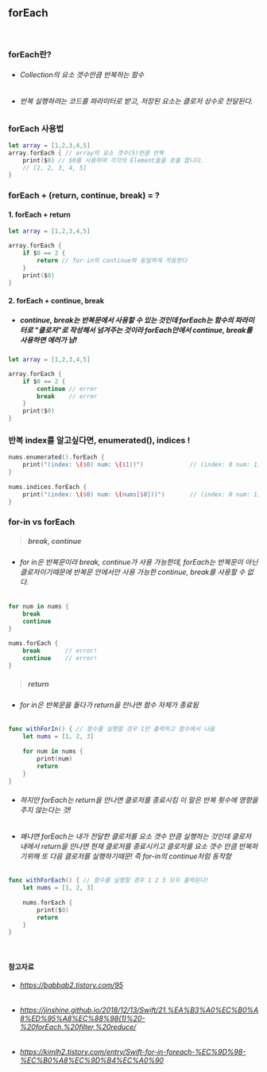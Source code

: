## **forEach**

<br>

### forEach란?
- ###### Collection의 요소 갯수만큼 반복하는 함수
- ###### 반복 실행하려는 코드를 파라미터로 받고, 저장된 요소는 클로저 상수로 전달된다. 

### forEach 사용법
```swift
let array = [1,2,3,4,5]
array.forEach { // array의 요소 갯수(5)만큼 반복
    print($0) // $0를 사용하여 각각의 Element들을 호출 합니다.
    // [1, 2, 3, 4, 5]
}
```

### forEach + (return, continue, break) = ?
#### 1. forEach + return
```Swift
let array = [1,2,3,4,5]

array.forEach {
    if $0 == 2 {
        return // for-in의 continue와 동일하게 작동한다
    }
    print($0)
}
```

#### 2. forEach + continue, break
- ##### continue, break는 반복문에서 사용할 수 있는 것인데 forEach는 함수의 파라미터로 "클로저"로 작성해서 넘겨주는 것이라 forEach안에서 continue, break를 사용하면 에러가 남!

```Swift
let array = [1,2,3,4,5]

array.forEach {
    if $0 == 2 {
        continue // errer
        break    // errer
    }
    print($0)
}
```

### 반복 index를 알고싶다면, enumerated(), indices !
``` Swift
nums.enumerated().forEach {
    print("(index: \($0) num: \($1))")             // (index: 0 num: 1) (index: 1 num: 2) (index: 2 num: 3) (index: 3 num: 4)
}
 
nums.indices.forEach {
    print("(index: \($0) num: \(nums[$0]))")       // (index: 0 num: 1) (index: 1 num: 2) (index: 2 num: 3) (index: 3 num: 4)
}
```

### for-in vs forEach
> ##### break, continue
- ###### for in은 반복문이라 break, continue가 사용 가능한데, forEach는 반복문이 아닌 클로저이기때문에 반복문 안에서만 사용 가능한 continue, break를 사용할 수 없다.
```Swift
for num in nums {
    break
    continue
}
 
nums.forEach {
    break       // error! 
    continue    // error! 
}
```
> ##### return
- ###### for in은 반복문을 돌다가 return을 만나면 함수 자체가 종료됨
```Swift
func withForIn() { // 함수를 실행할 경우 1만 출력하고 함수에서 나옴
    let nums = [1, 2, 3]
    
    for num in nums {
        print(num)
        return
    }
}
```
- ###### 하지만 forEach는 return을 만나면 클로저를 종료시킴 이 말은 반복 횟수에 영향을 주지 않는다는 것!
- ###### 왜냐면 forEach는 내가 전달한 클로저를 요소 갯수 만큼 실행하는 것인데 클로저 내에서 return을 만나면 현재 클로저를 종료시키고 클로저를 요소 갯수 만큼 반복하기위해 또 다음 클로저를 실행하기때문! 즉 for-in의 continue처럼 동작함
```Swift
func withForEach() { // 함수를 실행할 경우 1 2 3 모두 출력된다!
    let nums = [1, 2, 3]
    
    nums.forEach {
        print($0)
        return
    }
}
```

<br>

#### 참고자료
- ###### https://babbab2.tistory.com/95
- ###### https://jinshine.github.io/2018/12/13/Swift/21.%EA%B3%A0%EC%B0%A8%ED%95%A8%EC%88%98(1)%20-%20forEach,%20filter,%20reduce/
- ###### https://kimlh2.tistory.com/entry/Swift-for-in-foreach-%EC%9D%98-%EC%B0%A8%EC%9D%B4%EC%A0%90